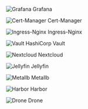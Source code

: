 ![Grafana](https://argo.simonmalm.com/api/badge?name=monitoring&revision=true) Grafana

![Cert-Manager](https://argo.simonmalm.com/api/badge?name=cert-manager&revision=true) Cert-Manager

![Ingress-Nginx](https://argo.simonmalm.com/api/badge?name=ingress-nginx&revision=true) Ingress-Nginx

![Vault](https://argo.simonmalm.com/api/badge?name=vault&revision=true) HashiCorp Vault

![Nextcloud](https://argo.simonmalm.com/api/badge?name=nextcloud&revision=true) Nextcloud

![Jellyfin](https://argo.simonmalm.com/api/badge?name=media-library&revision=true) Jellyfin

![Metallb](https://argo.simonmalm.com/api/badge?name=metallb&revision=true) Metallb

![Harbor](https://argo.simonmalm.com/api/badge?name=harbor&revision=true) Harbor

![Drone](https://argo.simonmalm.com/api/badge?name=drone&revision=true) Drone

